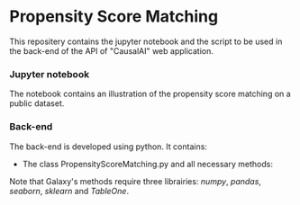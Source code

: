 # Propensity Score Matching
This repositery contains the jupyter notebook and the script to be used in the back-end of the API of "CausalAI" web application.

### Jupyter notebook
The notebook contains an illustration of the propensity score matching on a public dataset.
  
### Back-end
The back-end is developed using python. It contains:
  - The class PropensityScoreMatching.py and all necessary methods:

Note that Galaxy's methods require three librairies: _numpy_, _pandas_, _seaborn_, _sklearn_ and _TableOne_.
